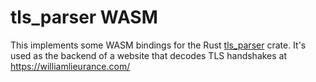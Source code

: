# tls_parser WASM

This implements some WASM bindings for the Rust [tls_parser](https://github.com/rusticata/tls-parser) crate.  It's used as the backend of a website that decodes TLS handshakes at https://williamlieurance.com/
